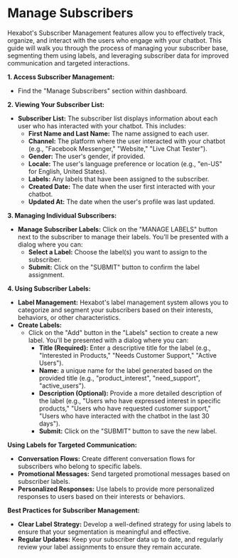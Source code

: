 # Manage Subscribers

Hexabot's Subscriber Management features allow you to effectively track, organize, and interact with the users who engage with your chatbot. This guide will walk you through the process of managing your subscriber base, segmenting them using labels, and leveraging subscriber data for improved communication and targeted interactions.

**1. Access Subscriber Management:**

* Find the "Manage Subscribers" section within dashboard.

**2. Viewing Your Subscriber List:**

* **Subscriber List:** The subscriber list displays information about each user who has interacted with your chatbot. This includes:
  * **First Name and Last Name:** The name assigned to each user.
  * **Channel:** The platform where the user interacted with your chatbot (e.g., "Facebook Messenger," "Website," "Live Chat Tester").
  * **Gender:** The user's gender, if provided.
  * **Locale:** The user's language preference or location (e.g., "en-US" for English, United States).
  * **Labels:** Any labels that have been assigned to the subscriber.
  * **Created Date:** The date when the user first interacted with your chatbot.
  * **Updated At:** The date when the user's profile was last updated.

**3. Managing Individual Subscribers:**

* **Manage Subscriber Labels:** Click on the "MANAGE LABELS" button next to the subscriber to manage their labels. You'll be presented with a dialog where you can:
  * **Select a Label:** Choose the label(s) you want to assign to the subscriber.
  * **Submit:** Click on the "SUBMIT" button to confirm the label assignment.

**4. Using Subscriber Labels:**

* **Label Management:** Hexabot's label management system allows you to categorize and segment your subscribers based on their interests, behaviors, or other characteristics.
* **Create Labels:**
  * Click on the "Add" button in the "Labels" section to create a new label. You'll be presented with a dialog where you can:
    * **Title (Required):** Enter a descriptive title for the label (e.g., "Interested in Products," "Needs Customer Support," "Active Users").
    * **Name:** a unique name for the label generated based on the provided title (e.g., "product\_interest", "need\_support", "active\_users").
    * **Description (Optional):** Provide a more detailed description of the label (e.g., "Users who have expressed interest in specific products," "Users who have requested customer support," "Users who have interacted with the chatbot in the last 30 days").
    * **Submit:** Click on the "SUBMIT" button to save the new label.

**Using Labels for Targeted Communication:**

* **Conversation Flows:** Create different conversation flows for subscribers who belong to specific labels.
* **Promotional Messages:** Send targeted promotional messages based on subscriber labels.
* **Personalized Responses:** Use labels to provide more personalized responses to users based on their interests or behaviors.

**Best Practices for Subscriber Management:**

* **Clear Label Strategy:** Develop a well-defined strategy for using labels to ensure that your segmentation is meaningful and effective.
* **Regular Updates:** Keep your subscriber data up to date, and regularly review your label assignments to ensure they remain accurate.
